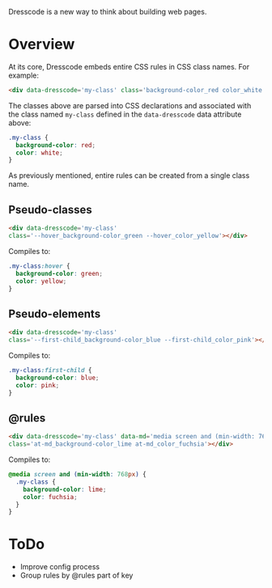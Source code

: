 Dresscode is a new way to think about building web pages.

# Overview

At its core, Dresscode embeds entire CSS rules in CSS class names. For example:

```html
<div data-dresscode='my-class' class='background-color_red color_white'></div>
```

The classes above are parsed into CSS declarations and associated with the
class named `my-class` defined in the `data-dresscode` data attribute above:

```css
.my-class {
  background-color: red;
  color: white;
}
```

As previously mentioned, entire rules can be created from a single class name.

## Pseudo-classes

```html
<div data-dresscode='my-class'
class='--hover_background-color_green --hover_color_yellow'></div>
```

Compiles to:

```css
.my-class:hover {
  background-color: green;
  color: yellow;
}
```

## Pseudo-elements

```html
<div data-dresscode='my-class'
class='--first-child_background-color_blue --first-child_color_pink'></div>
```

Compiles to:

```css
.my-class:first-child {
  background-color: blue;
  color: pink;
}
```

## @rules

```html
<div data-dresscode='my-class' data-md='media screen and (min-width: 768px)'
class='at-md_background-color_lime at-md_color_fuchsia'></div>
```

Compiles to:

```css
@media screen and (min-width: 768px) {
  .my-class {
    background-color: lime;
    color: fuchsia;
  }
}
```

# ToDo

* Improve config process
* Group rules by @rules part of key

